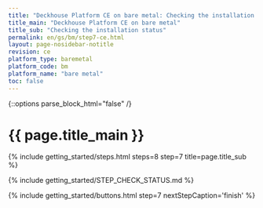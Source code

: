 ```yaml
---
title: "Deckhouse Platform CE on bare metal: Checking the installation status"
title_main: "Deckhouse Platform CE on bare metal"
title_sub: "Checking the installation status"
permalink: en/gs/bm/step7-ce.html
layout: page-nosidebar-notitle
revision: ce
platform_type: baremetal
platform_code: bm
platform_name: "bare metal"
toc: false
---
```


<link rel="stylesheet" type="text/css" href='{{ assets["getting-started.css"].digest_path }}' />

{::options parse_block_html="false" /}

<h1 class="docs__title">{{ page.title_main }}</h1>
{% include getting_started/steps.html steps=8 step=7 title=page.title_sub %}

{% include getting_started/STEP_CHECK_STATUS.md %}

{% include getting_started/buttons.html step=7 nextStepCaption='finish' %}

